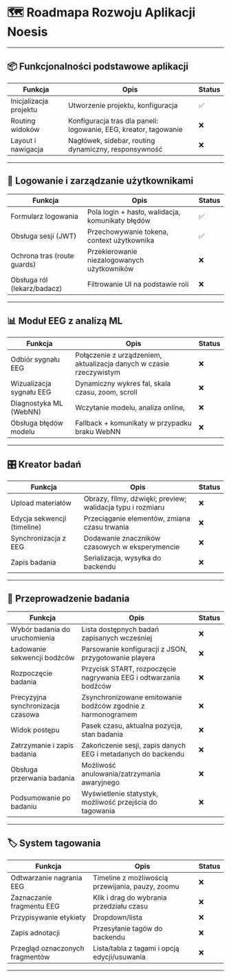 # 🗺️ Roadmapa Rozwoju Aplikacji Noesis

---

## 📦 Funkcjonalności podstawowe aplikacji

| Funkcja                              | Opis                                                                 | Status |
|--------------------------------------|----------------------------------------------------------------------|--------|
| Inicjalizacja projektu               | Utworzenie projektu, konfiguracja                                    | ✅     |
| Routing widoków                      | Konfiguracja tras dla paneli: logowanie, EEG, kreator, tagowanie     | ❌     |
| Layout i nawigacja                   | Nagłówek, sidebar, routing dynamiczny, responsywność                 | ❌     |

---

## 🔐 Logowanie i zarządzanie użytkownikami

| Funkcja                        | Opis                                                                 | Status |
|--------------------------------|----------------------------------------------------------------------|--------|
| Formularz logowania            | Pola login + hasło, walidacja, komunikaty błędów                     | ✅     |
| Obsługa sesji (JWT)            | Przechowywanie tokena, context użytkownika                           | ✅     |
| Ochrona tras (route guards)    | Przekierowanie niezalogowanych użytkowników                          | ❌     |
| Obsługa ról (lekarz/badacz)    | Filtrowanie UI na podstawie roli                                     | ❌     |

---

## 📊 Moduł EEG z analizą ML

| Funkcja                                 | Opis                                                                | Status |
|-----------------------------------------|---------------------------------------------------------------------|--------|
| Odbiór sygnału EEG                      | Połączenie z urządzeniem, aktualizacja danych w czasie rzeczywistym | ❌     |
| Wizualizacja sygnału EEG                | Dynamiczny wykres fal, skala czasu, zoom, scroll                    | ❌     |
| Diagnostyka ML (WebNN)                  | Wczytanie modelu, analiza online,                                   | ❌     |
| Obsługa błędów modelu                   | Fallback + komunikaty w przypadku braku WebNN                       | ❌     |

---

## 🎛️ Kreator badań

| Funkcja                                | Opis                                                                | Status |
|----------------------------------------|---------------------------------------------------------------------|--------|
| Upload materiałów                      | Obrazy, filmy, dźwięki; preview; walidacja typu i rozmiaru          | ❌     |
| Edycja sekwencji (timeline)            | Przeciąganie elementów, zmiana czasu trwania                        | ❌     |
| Synchronizacja z EEG                   | Dodawanie znaczników czasowych w eksperymencie                      | ❌     |
| Zapis badania                          | Serializacja, wysyłka do backendu                                   | ❌     |

---

## 🧪 Przeprowadzenie badania

| Funkcja                              | Opis                                                                | Status |
|--------------------------------------|---------------------------------------------------------------------|--------|
| Wybór badania do uruchomienia        | Lista dostępnych badań zapisanych wcześniej                         | ❌     |
| Ładowanie sekwencji bodźców          | Parsowanie konfiguracji z JSON, przygotowanie playera               | ❌     |
| Rozpoczęcie badania                  | Przycisk START, rozpoczęcie nagrywania EEG i odtwarzania bodźców    | ❌     |
| Precyzyjna synchronizacja czasowa    | Zsynchronizowane emitowanie bodźców zgodnie z harmonogramem         | ❌     |
| Widok postępu                        | Pasek czasu, aktualna pozycja, stan badania                         | ❌     |
| Zatrzymanie i zapis badania          | Zakończenie sesji, zapis danych EEG i metadanych do backendu        | ❌     |
| Obsługa przerwania badania           | Możliwość anulowania/zatrzymania awaryjnego                         | ❌     |
| Podsumowanie po badaniu              | Wyświetlenie statystyk, możliwość przejścia do tagowania            | ❌     |

---

## 🏷️ System tagowania

| Funkcja                            | Opis                                                                  | Status |
|------------------------------------|-----------------------------------------------------------------------|--------|
| Odtwarzanie nagrania EEG           | Timeline z możliwością przewijania, pauzy, zoomu                      | ❌     |
| Zaznaczanie fragmentu EEG          | Klik i drag do wybrania przedziału czasu                              | ❌     |
| Przypisywanie etykiety             | Dropdown/lista                                                        | ❌     |
| Zapis adnotacji                    | Przesyłanie tagów do backendu                                         | ❌     |
| Przegląd oznaczonych fragmentów    | Lista/tabla z tagami i opcją edycji/usuwania                          | ❌     |

---
